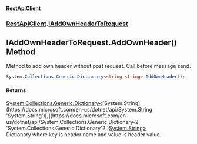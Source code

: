 #### [RestApiClient](./index.md 'index')
### [RestApiClient](./RestApiClient.md 'RestApiClient').[IAddOwnHeaderToRequest](./RestApiClient-IAddOwnHeaderToRequest.md 'RestApiClient.IAddOwnHeaderToRequest')
## IAddOwnHeaderToRequest.AddOwnHeader() Method
Method to add own header without post request. Call before message send.  
```csharp
System.Collections.Generic.Dictionary<string,string> AddOwnHeader();
```
#### Returns
[System.Collections.Generic.Dictionary&lt;](https://docs.microsoft.com/en-us/dotnet/api/System.Collections.Generic.Dictionary-2 'System.Collections.Generic.Dictionary`2')[System.String](https://docs.microsoft.com/en-us/dotnet/api/System.String 'System.String')[,](https://docs.microsoft.com/en-us/dotnet/api/System.Collections.Generic.Dictionary-2 'System.Collections.Generic.Dictionary`2')[System.String](https://docs.microsoft.com/en-us/dotnet/api/System.String 'System.String')[&gt;](https://docs.microsoft.com/en-us/dotnet/api/System.Collections.Generic.Dictionary-2 'System.Collections.Generic.Dictionary`2')  
Dictionary where key is header name and value is header value.  
